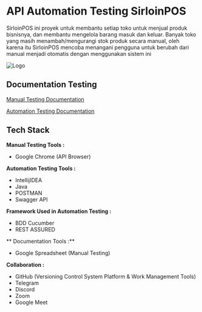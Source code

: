 
# API Automation Testing SirloinPOS

SirloinPOS ini proyek untuk membantu setiap toko untuk menjual produk bisnisnya, dan membantu mengelola barang masuk dan keluar. Banyak toko yang masih menambah/mengurangi stok produk secara manual, oleh karena itu SirloinPOS mencoba menangani pengguna untuk berubah dari manual menjadi otomatis dengan menggunakan sistem ini


![Logo](https://sirloin-pos.vercel.app/assets/logo-07cbfc70.png)


## Documentation Testing

[Manual Testing Documentation](https://docs.google.com/spreadsheets/d/1SsXwybOli05DzAbmcqJNF-ibvDVIHQM7HuWgVPIsu68/edit#gid=341426592)

[Automation Testing Documentation](https://github.com/ALTA-CAPSTONE-GROUP1-SirloinPOSApp/SIRLOIN-API-AUTOMATION-TESTING)


## Tech Stack

**Manual Testing Tools :**

* Google Chrome (API Browser)


**Automation Testing Tools :**

* IntellijIDEA
* Java
* POSTMAN
* Swagger API

**Framework Used in Automation Testing :**

* BDD Cucumber
* REST ASSURED

** Documentation Tools :**

* Google Spreadsheet (Manual Testing)

**Collaboration :**

* GitHub (Versioning Control System Platform & Work Management Tools)
* Telegram
* Discord
* Zoom
* Google Meet